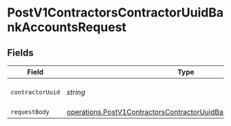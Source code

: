 # PostV1ContractorsContractorUuidBankAccountsRequest


## Fields

| Field                                                                                                                                                         | Type                                                                                                                                                          | Required                                                                                                                                                      | Description                                                                                                                                                   |
| ------------------------------------------------------------------------------------------------------------------------------------------------------------- | ------------------------------------------------------------------------------------------------------------------------------------------------------------- | ------------------------------------------------------------------------------------------------------------------------------------------------------------- | ------------------------------------------------------------------------------------------------------------------------------------------------------------- |
| `contractorUuid`                                                                                                                                              | *string*                                                                                                                                                      | :heavy_check_mark:                                                                                                                                            | The UUID of the contractor                                                                                                                                    |
| `requestBody`                                                                                                                                                 | [operations.PostV1ContractorsContractorUuidBankAccountsRequestBody](../../../sdk/models/operations/postv1contractorscontractoruuidbankaccountsrequestbody.md) | :heavy_minus_sign:                                                                                                                                            | N/A                                                                                                                                                           |